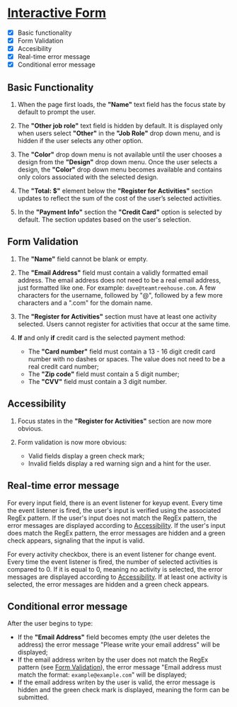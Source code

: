 # [Interactive Form](https://stanciuvictor.github.io/Interactive_Form/)
- [x] Basic functionality
- [x] Form Validation
- [x] Accesibility
- [x] Real-time error message
- [x] Conditional error message

## Basic Functionality
1. When the page first loads, the **"Name"** text field has the focus state by default to prompt the user.

2. The **"Other job role"** text field is hidden by default. It is displayed only when users select **"Other"** in the **"Job Role"** drop down menu, and is hidden if the user selects any other option.

3. The **"Color"** drop down menu is not available until the user chooses a design from the **"Design"** drop down menu. Once the user selects a design, the **"Color"** drop down menu becomes available and contains only colors associated with the selected design.

4. The **"Total: $"** element below the **"Register for Activities"** section updates to reflect the sum of the cost of the user’s selected activities.

5. In the **"Payment Info"** section the **"Credit Card"** option is selected by default. The section updates based on the user's selection.

## Form Validation
1. The **"Name"** field cannot be blank or empty.

2. The **"Email Address"** field must contain a validly formatted email address. The email address does not need to be a real email address, just formatted like one. For example: `dave@teamtreehouse.com`. A few characters for the username, followed by "@", followed by a few more characters and a ".com" for the domain name.

3. The **"Register for Activities"** section must have at least one activity selected. Users cannot register for activities that occur at the same time.

4. **If** and only **if** credit card is the selected payment method:
   - The **"Card number"** field must contain a 13 - 16 digit credit card number with no dashes or spaces. The value does not need to be a real credit card number;
   - The **"Zip code"** field must contain a 5 digit number;
   - The **"CVV"** field must contain a 3 digit number.

## Accessibility
1. Focus states in the **"Register for Activities"** section are now more obvious.

2. Form validation is now more obvious:
   - Valid fields display a green check mark;
   - Invalid fields display a red warning sign and a hint for the user.

## Real-time error message
For every input field, there is an event listener for keyup event. Every time the event listener is fired, the user's input is verified using the associated RegEx pattern. If the user's input does not match the RegEx pattern, the error messages are displayed according to [Accessibility](#accessibility). If the user's input does match the RegEx pattern, the error messages are hidden and a green check appears, signaling that the input is valid.

For every activity checkbox, there is an event listener for change event. Every time the event listener is fired, the number of selected activities is compared to 0. If it is equal to 0, meaning no activity is selected, the error messages are displayed according to [Accessibility](#accessibility). If at least one activity is selected, the error messages are hidden and a green check appears.

## Conditional error message
After the user begins to type:
- If the **"Email Address"** field becomes empty (the user deletes the address) the error message "Please write your email address" will be displayed;
- If the email address writen by the user does not match the RegEx pattern (see [Form Validation](#form-validation)), the error message "Email address must match the format: `example@example.com`" will be displayed;
- If the email address writen by the user is valid, the error message is hidden and the green check mark is displayed, meaning the form can be submitted.
